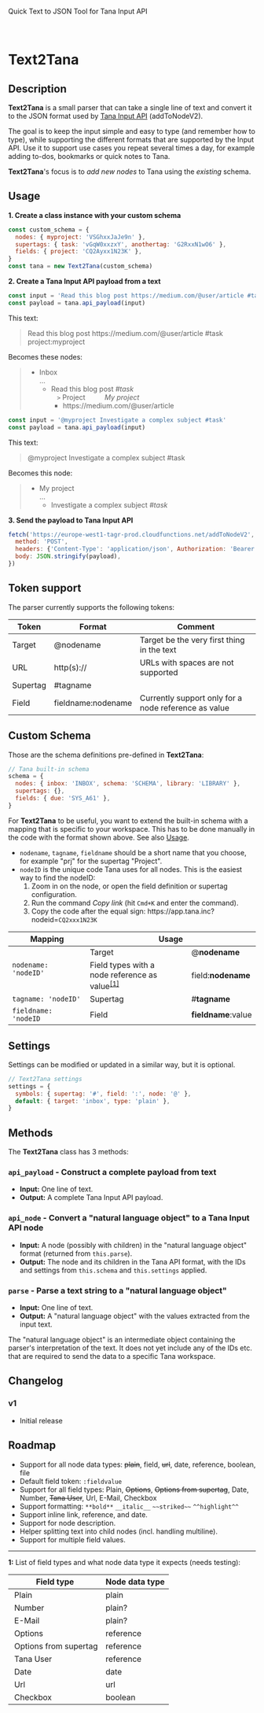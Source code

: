 <br>
Quick Text to JSON Tool for Tana Input API
<br>
<br>
<br>

# Text2Tana

## Description
**Text2Tana** is a small parser that can take a single line of text and convert it to the JSON format used by [Tana Input API](https://tana.inc/docs/input-api) (addToNodeV2). 

The goal is to keep the input simple and easy to type (and remember how to type), while supporting the different formats that are supported by the Input API. 
Use it to support use cases you repeat several times a day, for example adding to-dos, bookmarks or quick notes to Tana.

**Text2Tana**'s focus is to _add new nodes_ to Tana using the _existing_ schema.

## Usage

**1. Create a class instance with your custom schema**
```js
const custom_schema = {
  nodes: { myproject: 'VSGhxxJaJe9n' },
  supertags: { task: 'vGqW0xxzxY', anothertag: 'G2RxxN1wO6' },
  fields: { project: 'CQ2Ayxx1N23K' },
}
const tana = new Text2Tana(custom_schema)
```

**2. Create a Tana Input API payload from a text**
```js
const input = 'Read this blog post https://medium.com/@user/article #task project:myproject'
const payload = tana.api_payload(input)
```
This text:
> Read this blog post https<area>://medium.com/@user/article #task project:myproject

Becomes these nodes:
> * Inbox  
>   …
>   * Read this blog post _#task_  
>     &nbsp;&nbsp; `>` Project &nbsp;&nbsp;&nbsp;&nbsp;&nbsp;&nbsp;&nbsp;&nbsp; _My project_
>     * https<area>://medium.com/@user/article

```js
const input = '@myproject Investigate a complex subject #task'
const payload = tana.api_payload(input)
```
This text:
> @myproject Investigate a complex subject #task

Becomes this node:
> * My project  
>   …
>   * Investigate a complex subject _#task_

**3. Send the payload to Tana Input API**
```js
fetch('https://europe-west1-tagr-prod.cloudfunctions.net/addToNodeV2', {
  method: 'POST',
  headers: {'Content-Type': 'application/json', Authorization: 'Bearer xxxAPI_TOKENxxx',},
  body: JSON.stringify(payload),
})
```

## Token support
The parser currently supports the following tokens:

| Token     | Format             | Comment |
|-----------|--------------------|---------|
| Target    | @nodename          | Target be the very first thing in the text |
| URL       | http(s)://         | URLs with spaces are not supported |
| Supertag  | #tagname           ||
| Field     | fieldname:nodename | Currently support only for a node reference as value |

## Custom Schema
Those are the schema definitions pre-defined in **Text2Tana**:
```js
// Tana built-in schema
schema = {
  nodes: { inbox: 'INBOX', schema: 'SCHEMA', library: 'LIBRARY' },
  supertags: {},
  fields: { due: 'SYS_A61' },
}
```
For **Text2Tana** to be useful, you want to extend the built-in schema with a mapping that is specific to your workspace. 
This has to be done manually in the code with the format shown above. See also [Usage](#usage).
* `nodename`, `tagname`, `fieldname` should be a short name that you choose, for example "prj" for the supertag "Project".
* `nodeID` is the unique code Tana uses for all nodes. This is the easiest way to find the nodeID:
  1. Zoom in on the node, or open the field definition or supertag configuration.
  2. Run the command _Copy link_ (hit `Cmd+K` and enter the command).
  3. Copy the code after the equal sign: https<area>://app.tana.inc?nodeid=`CQ2xxx1N23K`

<table>
  <thead><tr><th>Mapping</th><th colspan=2>Usage</th></tr></thead>
  <tbody>
    <tr><td rowspan=2><code>nodename: 'nodeID'</code></td><td>Target</td><td>@<b>nodename</b></td></tr>
    <tr><td>Field types with a <br>node reference as value<sup><a href="#user-content-1">[1]</a></sup></td><td>field:<b>nodename</b></td></tr>
    <tr><td><code>tagname: 'nodeID'</code></td><td>Supertag</td><td>#<b>tagname</b></td></tr>
    <tr><td><code>fieldname: 'nodeID</code></td><td>Field</td><td><b>fieldname</b>:value</td></tr>
  </tbody>
</table>

## Settings
Settings can be modified or updated in a similar way, but it is optional.
```js
// Text2Tana settings
settings = {
  symbols: { supertag: '#', field: ':', node: '@' },
  default: { target: 'inbox', type: 'plain' },
}
```

## Methods
The **Text2Tana** class has 3 methods:

### `api_payload` - Construct a complete payload from text
* **Input:** One line of text.
* **Output:** A complete Tana Input API payload.

### `api_node` - Convert a "natural language object" to a Tana Input API node
* **Input:** A node (possibly with children) in the "natural language object" format (returned from `this.parse`).
* **Output:** The node and its children in the Tana API format, with the IDs and settings from `this.schema` and `this.settings` applied.

### `parse` - Parse a text string to a "natural language object"
* **Input:** One line of text.
* **Output:** A "natural language object" with the values extracted from the input text.

The "natural language object" is an intermediate object containing the parser's interpretation of the text. 
It does not yet include any of the IDs etc. that are required to send the data to a specific Tana workspace.

## Changelog

### v1
* Initial release

## Roadmap
* Support for all node data types: ~~plain~~, field, ~~url~~, date, reference, boolean, file
* Default field token: `:fieldvalue` 
* Support for all field types: Plain, ~~Options~~, ~~Options from supertag~~, Date, Number, ~~Tana User~~, Url, E-Mail, Checkbox
* Support formatting: `**bold**` `__italic__` `~~striked~~` `^^highlight^^`
* Support inline link, reference, and date.
* Support for node description.
* Helper splitting text into child nodes (incl. handling multiline).
* Support for multiple field values.

---

<a name="1"><b>1:</b></a> List of field types and what node data type it expects (needs testing):

| Field type            | Node data type |
|-----------------------|----------------|
| Plain                 | plain          |
| Number                | plain?         |
| E-Mail                | plain?         |
| Options               | reference      |
| Options from supertag | reference      |
| Tana User             | reference      |
| Date                  | date           |
| Url                   | url            |
| Checkbox              | boolean        |
